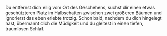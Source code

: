 Du entfernst dich eilig vom Ort des Geschehens, suchst dir einen etwas geschützteren Platz im Halbschatten zwischen zwei größeren Bäumen und ignorierst das eben erlebte trotzig. Schon bald, nachdem du dich hingelegt hast, übermannt dich die Müdigkeit und du gleitest in einen tiefen, traumlosen Schlaf.